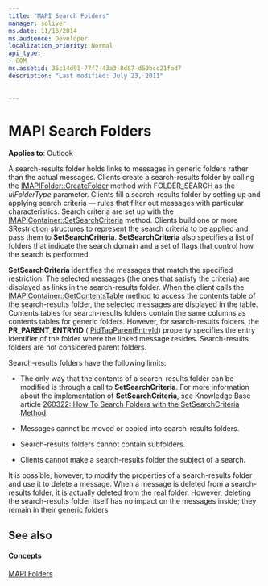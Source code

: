 ```yaml
---
title: "MAPI Search Folders"
manager: soliver
ms.date: 11/16/2014
ms.audience: Developer
localization_priority: Normal
api_type:
- COM
ms.assetid: 36c14d91-77f7-43a3-8d87-d50bcc21fad7
description: "Last modified: July 23, 2011"
 
 
---
```


# MAPI Search Folders

  
  
**Applies to**: Outlook 
  
A search-results folder holds links to messages in generic folders rather than the actual messages. Clients create a search-results folder by calling the [IMAPIFolder::CreateFolder](imapifolder-createfolder.md) method with FOLDER_SEARCH as the  _ulFolderType_ parameter. Clients fill a search-results folder by setting up and applying search criteria — rules that filter out messages with particular characteristics. Search criteria are set up with the [IMAPIContainer::SetSearchCriteria](imapicontainer-setsearchcriteria.md) method. Clients build one or more [SRestriction](srestriction.md) structures to represent the search criteria to be applied and pass them to **SetSearchCriteria**. **SetSearchCriteria** also specifies a list of folders that indicate the search domain and a set of flags that control how the search is performed. 
  
 **SetSearchCriteria** identifies the messages that match the specified restriction. The selected messages (the ones that satisfy the criteria) are displayed as links in the search-results folder. When the client calls the [IMAPIContainer::GetContentsTable](imapicontainer-getcontentstable.md) method to access the contents table of the search-results folder, the selected messages are displayed in the table. Contents tables for search-results folders contain the same columns as contents tables for generic folders. However, for search-results folders, the **PR_PARENT_ENTRYID** ( [PidTagParentEntryId](pidtagparententryid-canonical-property.md)) property specifies the entry identifier of the folder where the linked message resides. Search-results folders are not considered parent folders.
  
Search-results folders have the following limits:
  
- The only way that the contents of a search-results folder can be modified is through a call to **SetSearchCriteria**. For more information about the implementation of **SetSearchCriteria**, see Knowledge Base article [260322: How To Search Folders with the SetSearchCriteria Method](http://go.microsoft.com/fwlink/?LinkId=123603).
    
- Messages cannot be moved or copied into search-results folders.
    
- Search-results folders cannot contain subfolders. 
    
- Clients cannot make a search-results folder the subject of a search.
    
It is possible, however, to modify the properties of a search-results folder and use it to delete a message. When a message is deleted from a search-results folder, it is actually deleted from the real folder. However, deleting the search-results folder itself has no impact on the messages inside; they remain in their generic folders.
  
## See also

#### Concepts

[MAPI Folders](mapi-folders.md)

